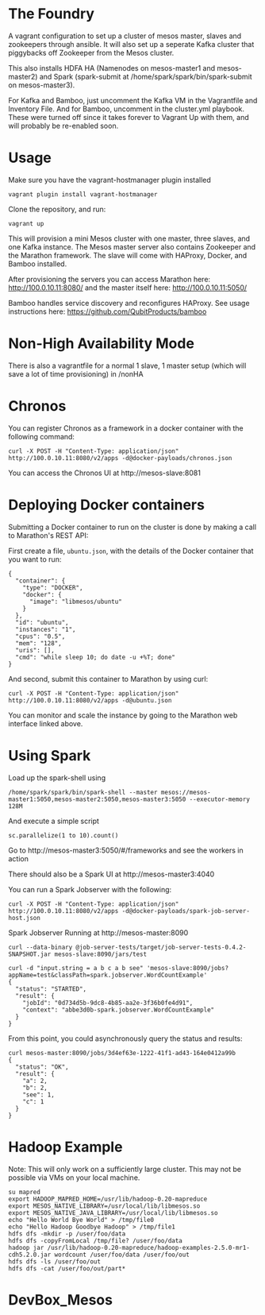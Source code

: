 The Foundry
=====================

A vagrant configuration to set up a cluster of mesos master, slaves and zookeepers through ansible. It will also set up a seperate Kafka cluster that piggybacks off Zookeeper from the Mesos cluster.

This also installs HDFA HA (Namenodes on mesos-master1 and mesos-master2) and Spark (spark-submit at /home/spark/spark/bin/spark-submit on mesos-master3).

For Kafka and Bamboo, just uncomment the Kafka VM in the Vagrantfile and Inventory File. And for Bamboo, uncomment in the cluster.yml playbook. These were turned off since it takes forever to Vagrant Up with them, and will probably be re-enabled soon.

# Usage

Make sure you have the vagrant-hostmanager plugin installed
```
vagrant plugin install vagrant-hostmanager
```

Clone the repository, and run:

```
vagrant up
```

This will provision a mini Mesos cluster with one master, three slaves, and one Kafka instance.  The Mesos master server also contains Zookeeper and the Marathon framework. The slave will come with HAProxy, Docker, and Bamboo installed.

After provisioning the servers you can access Marathon here:
http://100.0.10.11:8080/ and the master itself here: http://100.0.10.11:5050/

Bamboo handles service discovery and reconfigures HAProxy. See usage instructions here: https://github.com/QubitProducts/bamboo

# Non-High Availability Mode
There is also a vagrantfile for a normal 1 slave, 1 master setup (which will save a lot of time provisioning) in /nonHA


# Chronos
You can register Chronos as a framework in a docker container with the following command:
```
curl -X POST -H "Content-Type: application/json" http://100.0.10.11:8080/v2/apps -d@docker-payloads/chronos.json
```
You can access the Chronos UI at http://mesos-slave:8081


# Deploying Docker containers

Submitting a Docker container to run on the cluster is done by making a call to
Marathon's REST API:

First create a file, `ubuntu.json`, with the details of the Docker container that you want to run:

```
{
  "container": {
    "type": "DOCKER",
    "docker": {
      "image": "libmesos/ubuntu"
    }
  },
  "id": "ubuntu",
  "instances": "1",
  "cpus": "0.5",
  "mem": "128",
  "uris": [],
  "cmd": "while sleep 10; do date -u +%T; done"
}
```

And second, submit this container to Marathon by using curl:

```
curl -X POST -H "Content-Type: application/json" http://100.0.10.11:8080/v2/apps -d@ubuntu.json
```

You can monitor and scale the instance by going to the Marathon web interface linked above. 

# Using Spark

Load up the spark-shell using 
```
/home/spark/spark/bin/spark-shell --master mesos://mesos-master1:5050,mesos-master2:5050,mesos-master3:5050 --executor-memory 128M
```
And execute a simple script
```
sc.parallelize(1 to 10).count()
```

Go to http://mesos-master3:5050/#/frameworks
and see the workers in action

There should also be a Spark UI at http://mesos-master3:4040

You can run a Spark Jobserver with the following: 
```
curl -X POST -H "Content-Type: application/json" http://100.0.10.11:8080/v2/apps -d@docker-payloads/spark-job-server-host.json
```

Spark Jobserver Running at http://mesos-master:8090
```
curl --data-binary @job-server-tests/target/job-server-tests-0.4.2-SNAPSHOT.jar mesos-slave:8090/jars/test

curl -d "input.string = a b c a b see" 'mesos-slave:8090/jobs?appName=test&classPath=spark.jobserver.WordCountExample'
{
  "status": "STARTED",
  "result": {
    "jobId": "0d734d5b-9dc8-4b85-aa2e-3f36b0fe4d91",
    "context": "abbe3d0b-spark.jobserver.WordCountExample"
  }
}
```
From this point, you could asynchronously query the status and results:
```
curl mesos-master:8090/jobs/3d4ef63e-1222-41f1-ad43-164e0412a99b
{
  "status": "OK",
  "result": {
    "a": 2,
    "b": 2,
    "see": 1,
    "c": 1
  }
}
```

# Hadoop Example

Note: This will only work on a sufficiently large cluster. This may not be possible via VMs on your local machine.
```
su mapred
export HADOOP_MAPRED_HOME=/usr/lib/hadoop-0.20-mapreduce
export MESOS_NATIVE_LIBRARY=/usr/local/lib/libmesos.so
export MESOS_NATIVE_JAVA_LIBRARY=/usr/local/lib/libmesos.so
echo "Hello World Bye World" > /tmp/file0
echo "Hello Hadoop Goodbye Hadoop" > /tmp/file1
hdfs dfs -mkdir -p /user/foo/data
hdfs dfs -copyFromLocal /tmp/file? /user/foo/data
hadoop jar /usr/lib/hadoop-0.20-mapreduce/hadoop-examples-2.5.0-mr1-cdh5.2.0.jar wordcount /user/foo/data /user/foo/out
hdfs dfs -ls /user/foo/out
hdfs dfs -cat /user/foo/out/part*
```

# DevBox_Mesos 
